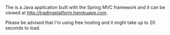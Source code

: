 The is a Java application built with the Spring MVC framework and it can be viewed at http://tradingplatform.herokuapp.com.

Please be advised that I'm using free hosting and it might take up to 20 seconds to load.
